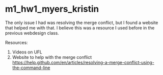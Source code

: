 # m1_hw1_myers_kristin
The only issue I had was resolving the merge conflict, but I found a website that helped me with that. I believe this was a resource I used before in the previous webdesign class.

Resources:
1. Videos on UFL
2. Website to help with the merge conflict
https://help.github.com/en/articles/resolving-a-merge-conflict-using-the-command-line
